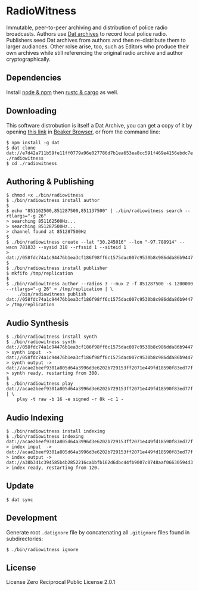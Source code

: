 # RadioWitness
Immutable, peer-to-peer archiving and distribution of police radio broadcasts. Authors use [Dat archives](https://datproject.org/) to record local police radio. Publishers seed Dat archives from authors and then re-distribute them to larger audiances. Other rolse arise, too, such as Editors who produce their own archives while still referencing the original radio archive and author cryptographically.

## Dependencies
Install [node & npm](https://nodejs.org/en/download/) then [rustc & cargo](https://www.rust-lang.org/en-US/install.html) as well. 

## Downloading
This software distrobution is itself a Dat Archive, you can get a copy of it by opening [this link](dat://e7d42a711b59fe11ff0779a96e027786d7b1ea653ea8cc591f469e4156ebdc7e) in [Beaker Browser](https://beakerbrowser.com), or from the command line:
```
$ npm install -g dat
$ dat clone dat://e7d42a711b59fe11ff0779a96e027786d7b1ea653ea8cc591f469e4156ebdc7e ./radiowitness
$ cd ./radiowitness
```

## Authoring & Publishing
```
$ chmod +x ./bin/radiowitness
$ ./bin/radiowitness install author
$
$ echo "851162500,851287500,851137500" | ./bin/radiowitness search --rtlargs="-g 26"
> searching 851162500Hz...
> searching 851287500Hz...
> channel found at 851287500Hz
$
$ ./bin/radiowitness create --lat "30.245016" --lon "-97.788914" --wacn 781833 --sysid 318 --rfssid 1 --siteid 1
> dat://058fdc74a1c94476b1ea3cf186f98ff6c1575dac007c9530b8c986dda86b9447
$
$ ./bin/radiowitness install publisher
$ mkfifo /tmp/replication
$
$ ./bin/radiowitness author --radios 3 --mux 2 -f 851287500 -s 1200000 --rtlargs="-g 26" < /tmp/replication | \
    ./bin/radiowitness publish dat://058fdc74a1c94476b1ea3cf186f98ff6c1575dac007c9530b8c986dda86b9447 > /tmp/replication
```

## Audio Synthesis
```
$ ./bin/radiowitness install synth
$ ./bin/radiowitness synth dat://058fdc74a1c94476b1ea3cf186f98ff6c1575dac007c9530b8c986dda86b9447
> synth input  -> dat://058fdc74a1c94476b1ea3cf186f98ff6c1575dac007c9530b8c986dda86b9447
> synth output -> dat://acae2beef9301a805d64a3996d3e6202b729153ff2071e449fd18590f83ed77f
> synth ready, restarting from 300.
$
$ ./bin/radiowitness play dat://acae2beef9301a805d64a3996d3e6202b729153ff2071e449fd18590f83ed77f | \
    play -t raw -b 16 -e signed -r 8k -c 1 -
```

## Audio Indexing
```
$ ./bin/radiowitness install indexing
$ ./bin/radiowitness indexing dat://acae2beef9301a805d64a3996d3e6202b729153ff2071e449fd18590f83ed77f
> index input  -> dat://acae2beef9301a805d64a3996d3e6202b729153ff2071e449fd18590f83ed77f
> index output -> dat://a38b341c394585b4b2852216ca1bfb162d6dbc44fb9007c0748aaf06630594d3
> index ready, restarting from 120.
```

## Update
```
$ dat sync
```

## Development
Generate root `.datignore` file by concatenating all `.gitignore` files found in subdirectories:
```
$ ./bin/radiowitness ignore
```

## License
License Zero Reciprocal Public License 2.0.1
